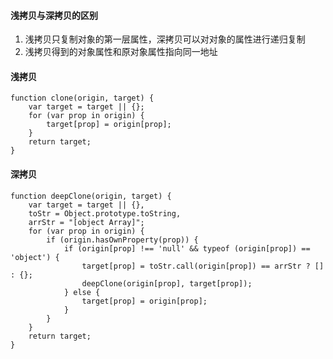 #### 浅拷贝与深拷贝的区别
1. 浅拷贝只复制对象的第一层属性，深拷贝可以对对象的属性进行递归复制
2. 浅拷贝得到的对象属性和原对象属性指向同一地址

#### 浅拷贝
	function clone(origin, target) {
    	var target = target || {};
    	for (var prop in origin) {
        	target[prop] = origin[prop];
    	}
    	return target;
	}

#### 深拷贝
	function deepClone(origin, target) {
	    var target = target || {},
	    toStr = Object.prototype.toString,
	    arrStr = "[object Array]";
	    for (var prop in origin) {
	        if (origin.hasOwnProperty(prop)) {
	            if (origin[prop] !== 'null' && typeof (origin[prop]) == 'object') {
	                target[prop] = toStr.call(origin[prop]) == arrStr ? [] : {};
	                deepClone(origin[prop], target[prop]);
	            } else {
	                target[prop] = origin[prop];
	            }
	        }
	    }
	    return target;
	}